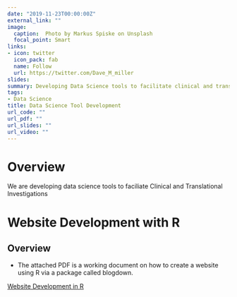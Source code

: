 ```yaml
---
date: "2019-11-23T00:00:00Z"
external_link: ""
image:
  caption:  Photo by Markus Spiske on Unsplash
  focal_point: Smart
links:
- icon: twitter
  icon_pack: fab
  name: Follow
  url: https://twitter.com/Dave_M_miller
slides: 
summary: Developing Data Science tools to facilitate clinical and translational research
tags:
- Data Science
title: Data Science Tool Development
url_code: ""
url_pdf: ""
url_slides: ""
url_video: ""
---
```


# Overview 
We are developing data science tools to faciliate Clinical and Translational Investigations

# Website Development with R
## Overview  
* The attached PDF is a working document on how to create a website using R via a package called blogdown. 

[Website Development in R](Website_Development_in_R.pdf)


